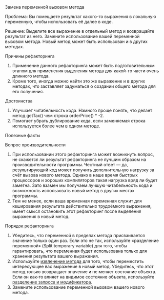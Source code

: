 Замена переменной вызовом метода

Проблема: Вы помещаете результат какого-то выражения в локальную переменную, чтобы использовать её далее в коде.

Решение: Выделите все выражение в отдельный метод и возвращайте результат из него. Замените использование вашей переменной вызовом метода. Новый метод может быть использован и в других методах.

Причины рефакторинга

1. Применение данного рефакторинга может быть подготовительным этапом для применения выделения метода для какой-то части очень длинного метода.
2. Кроме того, иногда можно найти это же выражение и в других методах, что заставляет задуматься о создании общего метода для его получения.

Достоинства

1. Улучшает читабельность кода. Намного проще понять, что делает метод getTax() чем строка orderPrice() * -2.
2. Помогает убрать дублирование кода, если заменяемая строка используется более чем в одном методе.

Полезные факты

Вопрос производительности

1. При использовании этого рефакторинга может возникнуть вопрос, не скажется ли результат рефакторинга не лучшим образом на производительности программы. Честный ответ — да, результирующий код может получить дополнительную нагрузку за счёт вызова нового метода. Однако в наше время быстрых процессоров и хороших компиляторов такая нагрузка вряд ли будет заметна. Зато взамен мы получаем лучшую читабельность кода и возможность использовать новый метод в других местах программы.
2. Тем не менее, если ваша временная переменная служит для кеширования результата действительно трудоёмкого выражения, имеет смысл остановить этот рефакторинг после выделения выражения в новый метод.

Порядок рефакторинга

1. Убедитесь, что переменной в пределах метода присваивается значение только один раз. Если это не так, используйте «разделение переменной» (Split temporary variable) для того, чтобы гарантировать, что переменная будет использована только для хранения результата вашего выражения.
2. Используйте <a href="https://github.com/helenasilkina/refactoring/blob/master/Extract_Method%20(Извлечение%20метода).md">извлечение метода</a> для того, чтобы переместить интересующее вас выражение в новый метод. Убедитесь, что этот метод только возвращает значение и не меняет состояние объекта. Если он как-то влияет на видимое состояние объекта, используйте <a href="https://github.com/helenasilkina/refactoring/blob/master/Separate%20Query%20from%20Modifier%20(Разделение%20запроса%20и%20модификатора).md">разделение запроса и модификатора</a>.
3. Замените использование переменной вызовом вашего нового метода.
